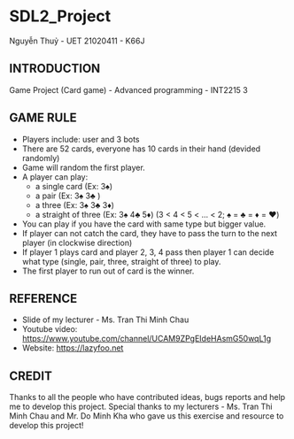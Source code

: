 # SDL2_Project
Nguyễn Thuỷ - UET
21020411 - K66J

## INTRODUCTION
Game Project (Card game) - Advanced programming - INT2215 3

## GAME RULE
- Players include: user and 3 bots
- There are 52 cards, everyone has 10 cards in their hand (devided randomly)
- Game will random the first player.
- A player can play:
   + a single card (Ex: 3♠️) 
   + a pair (Ex: 3♠️ 3♣️ )
   + a three (Ex: 3♠️ 3♣️ 3♦️)
   + a straight of three (Ex: 3♠️ 4♣️ 5♦️)
 (3 < 4 < 5 < ... < 2; ♠️ = ♣️ = ♦️ = ♥️)
- You can play if you have the card with same type but bigger value.
- If player can not catch the card, they have to pass the turn to the next player (in clockwise direction)
- If player 1 plays card and player 2, 3, 4 pass then player 1 can decide what type (single, pair, three, straight of three) to play.
- The first player to run out of card is the winner.

## REFERENCE
- Slide of my lecturer - Ms. Tran Thi Minh Chau
- Youtube video: https://www.youtube.com/channel/UCAM9ZPgEIdeHAsmG50wqL1g
- Website: https://lazyfoo.net

## CREDIT
Thanks to all the people who have contributed ideas, bugs reports and help me to develop this project.
Special thanks to my lecturers - Ms. Tran Thi Minh Chau and Mr. Do Minh Kha who gave us this exercise and resource to develop this project!
